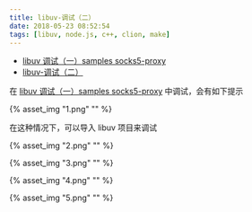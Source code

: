 ```yaml
---
title: libuv-调试（二）
date: 2018-05-23 08:52:54
tags: [libuv, node.js, c++, clion, make]
---
```


* [libuv 调试（一）samples socks5-proxy](../../../../2018/05/23/libuv-调试（一）samples-socks5-proxy/)
* [libuv-调试（二）](../../../../2018/05/23/libuv-调试（二）/)

<!--more-->


在 [libuv 调试（一）samples socks5-proxy](../../../../2018/05/23/libuv-调试（一）samples-socks5-proxy/) 中调试，会有如下提示

{% asset_img "1.png" "" %}

在这种情况下，可以导入 libuv 项目来调试

{% asset_img "2.png" "" %}

{% asset_img "3.png" "" %}

{% asset_img "4.png" "" %}

{% asset_img "5.png" "" %}

